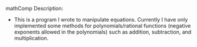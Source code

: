 mathComp Description:
* This is a program I wrote to manipulate equations. Currently I have only implemented some methods for polynomials/rational functions (negative exponents allowed in the polynomials) such as addition, subtraction, and multiplication.
